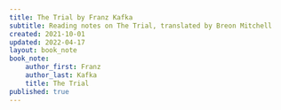 ```yaml
---
title: The Trial by Franz Kafka
subtitle: Reading notes on The Trial, translated by Breon Mitchell
created: 2021-10-01
updated: 2022-04-17
layout: book_note
book_note:
    author_first: Franz
    author_last: Kafka
    title: The Trial
published: true
---
```

